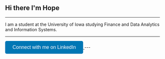 ## Hi there I'm Hope

---

I am a student at the University of Iowa studying Finance and Data Analytics and Information Systems.

---

<a href="https://www.linkedin.com/in/hope-arends-9b4117194/" target="_blank">
  <button style="padding: 12px 24px; font-size: 16px; color: white; background-color: #0077B5; border: none; border-radius: 5px; text-align: center; text-decoration: none; display: inline-block;">
    Connect with me on LinkedIn
  </button>
</a>
---
